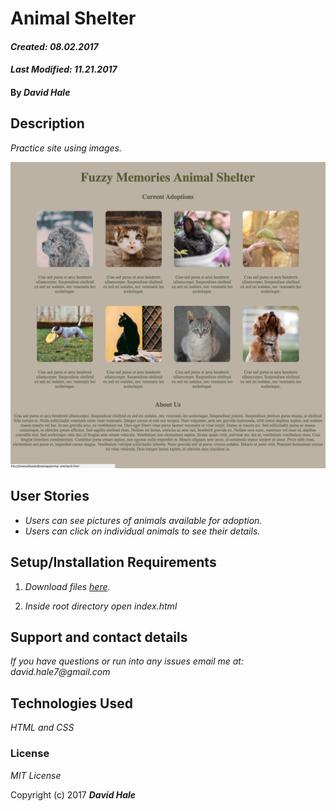 # Animal Shelter

#### _Created: 08.02.2017_
#### _Last Modified: 11.21.2017_

#### By _David Hale_

## Description

_Practice site using images._

![Screenshot](https://github.com/phuzisham/animal-shelter/blob/master/img/cap.png "Screen Capture")

## User Stories

* _Users can see pictures of animals available for adoption._
* _Users can click on individual animals to see their details._

## Setup/Installation Requirements

1. _Download files [here](https://github.com/phuzisham/animal-shelter.git)._

2. _Inside root directory open index.html_

## Support and contact details

_If you have questions or run into any issues email me at: david.hale7@gmail.com_

## Technologies Used

_HTML and CSS_

### License

*MIT License*

Copyright (c) 2017 **_David Hale_**
